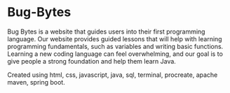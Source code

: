 # Bug-Bytes

Bug Bytes is a website that guides users into their first programming language. Our website provides guided lessons that will help with learning programming fundamentals, such as variables and writing basic functions. Learning a new coding language can feel overwhelming, and our goal is to give people a strong foundation and help them learn Java.

Created using html, css, javascript, java, sql, terminal, procreate, apache maven, spring boot.
